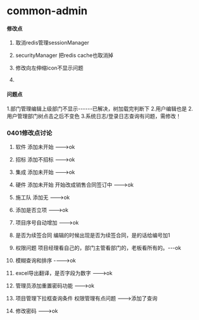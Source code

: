 # common-admin

#### 修改点
1. 取消redis管理sessionManager
2. securityManager 把redis cache也取消掉

3. 修改向左伸缩icon不显示问题
4. 



#### 问题点

1.部门管理编辑上级部门不显示------已解决，树加载完判断下
2.用户编辑也是
2.用户管理部门树点击之后不变色
3.系统日志/登录日志查询有问题，需修改！


### 0401修改点讨论
1. 软件 添加未开始 --->ok
2. 招标 添加不招标 --->ok
3. 集成 添加未开始 --->ok
4. 硬件 添加未开始 开始改成销售合同签订中 --->ok
5. 施工队 添加无 --->ok
6. 添加是否立项 --->ok
7. 项目序号自动增加 --->ok
9. 是否为续签合同  编辑的时候出现是否为续签合同，是的话给编号加1

7. 权限问题  项目经理看自己的，部门主管看部门的，老板看所有的。---ok
8. 模糊查询和排序    ---->ok
9. excel导出翻译，是否字段为数字 --->ok


10. 管理员添加重置密码功能 --->ok

11. 项目管理下拉框查询条件 权限管理有点问题  --->添加了查询

12. 修改密码   --->ok